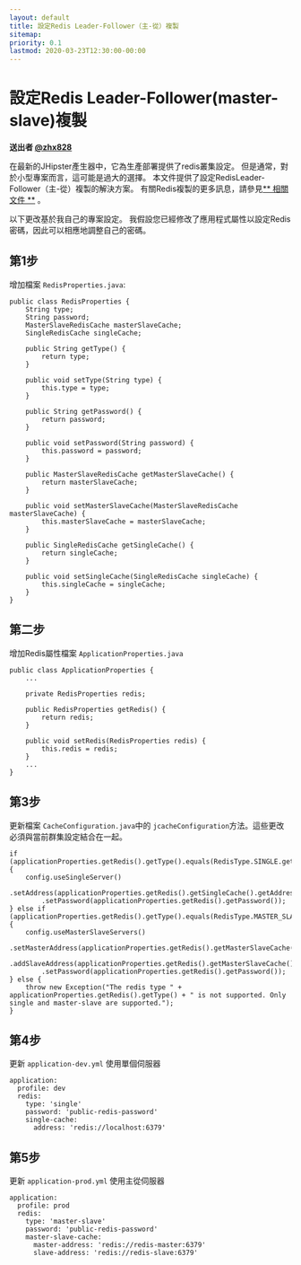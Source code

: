 ```yaml
---
layout: default
title: 設定Redis Leader-Follower（主-從）複製
sitemap:
priority: 0.1
lastmod: 2020-03-23T12:30:00-00:00
---
```


# 設定Redis Leader-Follower(master-slave)複製

**送出者 [@zhx828](https://github.com/zhx828)**

在最新的JHipster產生器中，它為生產部署提供了redis叢集設定。 但是通常，對於小型專案而言，這可能是過大的選擇。 本文件提供了設定RedisLeader-Follower（主-從）複製的解決方案。 有關Redis複製的更多訊息，請參見[** 相關文件 **](https://redis.io/topics/replication) 。

以下更改基於我自己的專案設定。 我假設您已經修改了應用程式屬性以設定Redis密碼，因此可以相應地調整自己的密碼。


## 第1步

增加檔案 `RedisProperties.java`:
```
public class RedisProperties {
    String type;
    String password;
    MasterSlaveRedisCache masterSlaveCache;
    SingleRedisCache singleCache;

    public String getType() {
        return type;
    }

    public void setType(String type) {
        this.type = type;
    }

    public String getPassword() {
        return password;
    }

    public void setPassword(String password) {
        this.password = password;
    }

    public MasterSlaveRedisCache getMasterSlaveCache() {
        return masterSlaveCache;
    }

    public void setMasterSlaveCache(MasterSlaveRedisCache masterSlaveCache) {
        this.masterSlaveCache = masterSlaveCache;
    }

    public SingleRedisCache getSingleCache() {
        return singleCache;
    }

    public void setSingleCache(SingleRedisCache singleCache) {
        this.singleCache = singleCache;
    }
}
```

## 第二步
增加Redis屬性檔案 `ApplicationProperties.java`
```
public class ApplicationProperties {
    ...

    private RedisProperties redis;
    
    public RedisProperties getRedis() {
        return redis;
    }

    public void setRedis(RedisProperties redis) {
        this.redis = redis;
    }
    ...
}
```

## 第3步
更新檔案 `CacheConfiguration.java`中的 `jcacheConfiguration`方法。這些更改必須與當前群集設定結合在一起。

```
if (applicationProperties.getRedis().getType().equals(RedisType.SINGLE.getType())) {
    config.useSingleServer()
        .setAddress(applicationProperties.getRedis().getSingleCache().getAddress())
        .setPassword(applicationProperties.getRedis().getPassword());
} else if (applicationProperties.getRedis().getType().equals(RedisType.MASTER_SLAVE.getType())) {
    config.useMasterSlaveServers()
        .setMasterAddress(applicationProperties.getRedis().getMasterSlaveCache().getMasterAddress())
        .addSlaveAddress(applicationProperties.getRedis().getMasterSlaveCache().getSlaveAddress())
        .setPassword(applicationProperties.getRedis().getPassword());
} else {
    throw new Exception("The redis type " + applicationProperties.getRedis().getType() + " is not supported. Only single and master-slave are supported.");
}
```

## 第4步
更新 `application-dev.yml` 使用單個伺服器
```
application:
  profile: dev
  redis:
    type: 'single'
    password: 'public-redis-password'
    single-cache:
      address: 'redis://localhost:6379'

```

## 第5步
更新 `application-prod.yml` 使用主從伺服器
```
application:
  profile: prod
  redis:
    type: 'master-slave'
    password: 'public-redis-password'
    master-slave-cache:
      master-address: 'redis://redis-master:6379'
      slave-address: 'redis://redis-slave:6379'

```
